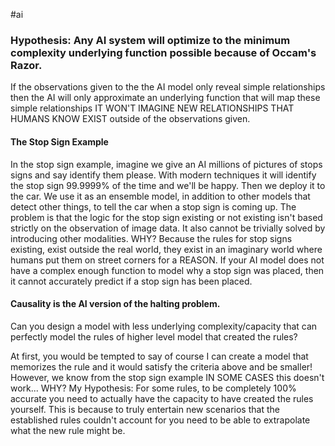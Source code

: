 #ai 
### Hypothesis: Any AI system will optimize to the minimum complexity underlying function possible because of Occam's Razor.

If the observations given to the the AI model only reveal simple relationships then the AI will only approximate an underlying function that will map these simple relationships IT WON'T IMAGINE NEW RELATIONSHIPS THAT HUMANS KNOW EXIST outside of the observations given.
#### The Stop Sign Example
In the stop sign example, imagine we give an AI millions of pictures of stops signs and say identify them please. With modern techniques it will identify the stop sign 99.9999% of the time and we'll be happy. Then we deploy it to the car. We use it as an ensemble model, in addition to other models that detect other things, to tell the car when a stop sign is coming up. The problem is that the logic for the stop sign existing or not existing isn't based strictly on the observation of image data. It also cannot be trivially solved by introducing other modalities. WHY? Because the rules for stop signs existing, exist outside the real world, they exist in an imaginary world where humans put them on street corners for a REASON. If your AI model does not have a complex enough function to model why a stop sign was placed, then it cannot accurately predict if a stop sign has been placed.

#### Causality is the AI version of the halting problem.
Can you design a model with less underlying complexity/capacity that can perfectly model the rules of higher level model that created the rules?

At first, you would be tempted to say of course I can create a model that memorizes the rule and it would satisfy the criteria above and be smaller! However, we know from the stop sign example IN SOME CASES this doesn't work... WHY? My Hypothesis: For some rules, to be completely 100% accurate you need to actually have the capacity to have created the rules yourself. This is because to truly entertain new scenarios that the established rules couldn't account for you need to be able to extrapolate what the new rule might be.

